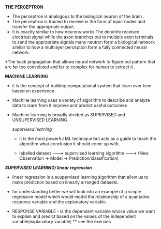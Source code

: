 **THE PERCEPTRON**

* The perceptron is analogous to the biological neuron of the brain .
* The perceptron is trained to receive in the form of input nodes and transfer the appropriate output.
* It is exactly similar to how neurons works.The dendrite received electrical signal while the axon branches out to 
multiple axon terminals to send the appropriate signals many neutron  form a biological network similar to how a 
multilayer perception form a fully connected neural network.

*The back propagation that allows neural network to figure out pattern that are far too convoluted and far to complex 
for human to extract it .




**MACHINE LEARNING**
* it is the concept of building computational system that learn over time based on experience
* Machine learning uses a variety of algorithm to describe and analyze data to learn from it improve and predict useful outcomes
* Machine learning is broadly divided as SUPERVISED and UNSUPERVISED LEARNING.

    _supervised learning_
    * it is the most powerful ML technique but acts as a guide to teach the algorithm what conclusion it should come up with.
    
    * labelled dataset  ---> supervised learning algorithm ---> (New Observation -> Model -> Prediction/classification)
      
      
 ***SUPERVISED LEARNING/ linear regression***
 * linear regression is a suupervised learning algorithm that allow us to make prediction based on linearly arranged datasets.
 
 * for understanding better we will look into an example of a simple regression model which would model the relationship of a quantative response variable
 and the explanatory variable.
 
 * RESPONSE VARIABLE - is the dependent variable whose value we want to explain and predict based on the values 
 of the independent variable(explanatory variable)
 ** see the exercies 
 
 
 

